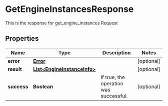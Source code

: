 

# GetEngineInstancesResponse

This is the response for get_engine_instances Request
## Properties

Name | Type | Description | Notes
------------ | ------------- | ------------- | -------------
**error** | [**Error**](Error.md) |  |  [optional]
**result** | [**List&lt;EngineInstanceInfo&gt;**](EngineInstanceInfo.md) |  |  [optional]
**success** | **Boolean** | If true, the operation was successful. |  [optional]




